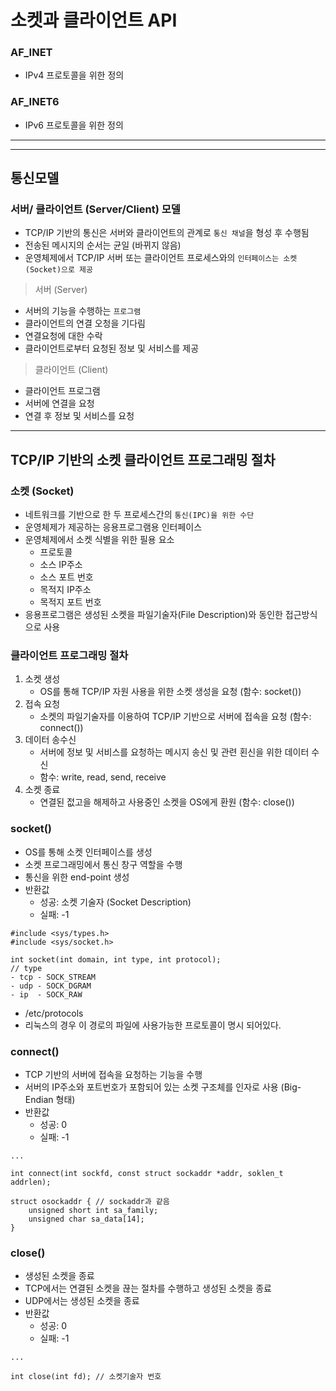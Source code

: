 # 소켓과 클라이언트 API

### AF_INET

- IPv4 프로토콜을 위한 정의

### AF_INET6

- IPv6 프로토콜을 위한 정의

---

---

## 통신모델

### 서버/ 클라이언트 (Server/Client) 모델

- TCP/IP 기반의 통신은 서버와 클라이언트의 관계로 `통신 채널`을 형성 후 수행됨
- 전송된 메시지의 순서는 균일 (바뀌지 않음)
- 운영체제에서 TCP/IP 서버 또는 클라이언트 프로세스와의 `인터페이스는 소켓(Socket)으로 제공`

> 서버 (Server)

- 서버의 기능을 수행하는 `프로그램`
- 클라이언트의 연결 오청을 기다림
- 연결요청에 대한 수락
- 클라이언트로부터 요청된 정보 및 서비스를 제공

> 클라이언트 (Client)

- 클라이언트 프로그램
- 서버에 연결을 요청
- 연결 후 정보 및 서비스를 요청

---

## TCP/IP 기반의 소켓 클라이언트 프로그래밍 절차

### 소켓 (Socket)

- 네트워크를 기반으로 한 두 프로세스간의 `통신(IPC)을 위한 수단`
- 운영체제가 제공하는 응용프로그램용 인터페이스
- 운영체제에서 소켓 식별을 위한 필용 요소
  - 프로토콜
  - 소스 IP주소
  - 소스 포트 번호
  - 목적지 IP주소
  - 목적지 포트 번호
- 응용프로그램은 생성된 소켓을 파일기술자(File Description)와 동인한 접근방식으로 사용

### 클라이언트 프로그래밍 절차

1. 소켓 생성
   - OS를 통해 TCP/IP 자원 사용을 위한 소켓 생성을 요청 (함수: socket())
2. 접속 요청
   - 소켓의 파일기술자를 이용하여 TCP/IP 기반으로 서버에 접속을 요청 (함수: connect())
3. 데이터 송수신
   - 서버에 정보 및 서비스를 요청하는 메시지 송신 및 관련 횐신을 위한 데이터 수신
   - 함수: write, read, send, receive
4. 소켓 종료
   - 연결된 젒고을 해제하고 사용중인 소켓을 OS에게 환원 (함수: close())

### socket()

- OS를 통해 소켓 인터페이스를 생성
- 소켓 프로그래밍에서 통신 창구 역할을 수행
- 통신을 위한 end-point 생성
- 반환값
  - 성공: 소켓 기술자 (Socket Description)
  - 실패: -1

```
#include <sys/types.h>
#include <sys/socket.h>

int socket(int domain, int type, int protocol);
// type
- tcp - SOCK_STREAM
- udp - SOCK_DGRAM
- ip  - SOCK_RAW
```

- /etc/protocols
- 리눅스의 경우 이 경로의 파일에 사용가능한 프로토콜이 명시 되어있다.

### connect()

- TCP 기반의 서버에 접속을 요청하는 기능을 수행
- 서버의 IP주소와 포트번호가 포함되어 있는 소켓 구조체를 인자로 사용 (Big-Endian 형태)
- 반환값
  - 성공: 0
  - 실패: -1

```
...

int connect(int sockfd, const struct sockaddr *addr, soklen_t addrlen);

struct osockaddr { // sockaddr과 같음
    unsigned short int sa_family;
    unsigned char sa_data[14];
}
```

### close()

- 생성된 소켓을 종료
- TCP에서는 연결된 소켓을 끊는 절차를 수행하고 생성된 소켓을 종료
- UDP에서는 생성된 소켓을 종료
- 반환값
  - 성공: 0
  - 실패: -1

```
...

int close(int fd); // 소켓기술자 번호
```
